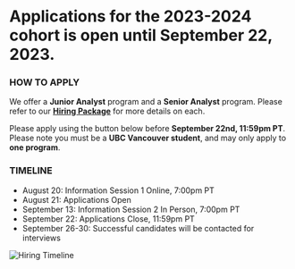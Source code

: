 # Applications for the 2023-2024 cohort is open until September 22, 2023.

### HOW TO APPLY

We offer a **Junior Analyst** program and a **Senior Analyst** program. Please refer to our <a href="WPRA_Hiring_Package_2023.pdf" target="_blank">**Hiring Package**</a> for more details on each.

Please apply using the button below before **September 22nd, 11:59pm PT**. Please note you must be a **UBC Vancouver student**, and may only apply to **one program**.

<link-button link="https://forms.gle/nvLdQidLSUG5x7VP6" target="_blank" text="Access the 2023 WestPeak Research Association Application Form"></link-button>

### TIMELINE

- August 20: Information Session 1 Online, 7:00pm PT
- August 21: Applications Open
- September 13: Information Session 2 In Person, 7:00pm PT
- September 22: Applications Close, 11:59pm PT
- September 26-30: Successful candidates will be contacted for interviews

![Hiring Timeline](hiring_timeline.png)
